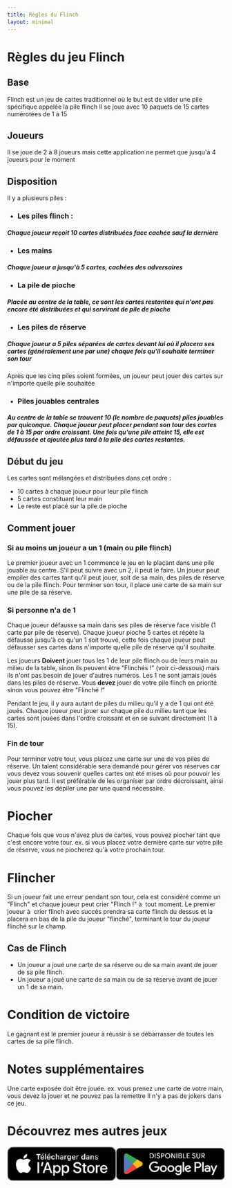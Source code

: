```yaml
---
title: Règles du Flinch
layout: minimal
---
```


# Règles du jeu Flinch
## **Base**
Flinch est un jeu de cartes traditionnel où le but est de vider une pile spécifique appelée la pile flinch
Il se joue avec 10 paquets de 15 cartes numérotées de 1 à 15
	
## **Joueurs**
Il se joue de 2 à 8 joueurs mais cette application ne permet que jusqu'à 4 joueurs pour le moment

## **Disposition**
Il y a plusieurs piles :
	
* ### **Les piles flinch** : 
##### Chaque joueur reçoit 10 cartes distribuées face cachée sauf la dernière

* ### **Les mains**
##### Chaque joueur a jusqu'à 5 cartes, cachées des adversaires

* ### **La pile de pioche**
##### Placée au centre de la table, ce sont les cartes restantes qui n'ont pas encore été distribuées et qui serviront de pile de pioche

* ### **Les piles de réserve**
##### Chaque joueur a 5 piles séparées de cartes devant lui où il placera ses cartes (généralement une par une) chaque fois qu'il souhaite terminer son tour
Après que les cinq piles soient formées, un joueur peut jouer des cartes sur n'importe quelle pile souhaitée

* ### **Piles jouables centrales**
##### Au centre de la table se trouvent 10 (le nombre de paquets) piles jouables par quiconque. Chaque joueur peut placer pendant son tour des cartes de 1 à 15 par ordre croissant. Une fois qu'une pile atteint 15, elle est défaussée et ajoutée plus tard à la pile des cartes restantes.
		
## **Début du jeu**
Les cartes sont mélangées et distribuées dans cet ordre : 
* 10 cartes à chaque joueur pour leur pile flinch
* 5 cartes constituant leur main
* Le reste est placé sur la pile de pioche
	
## **Comment jouer**
### **Si au moins un joueur a un 1 (main ou pile flinch)**
Le premier joueur avec un 1 commence le jeu en le plaçant dans une pile jouable au centre. 
S'il peut suivre avec un 2, il peut le faire.
Un joueur peut empiler des cartes tant qu'il peut jouer, soit de sa main, des piles de réserve ou de la pile flinch.
Pour terminer son tour, il place une carte de sa main sur une pile de sa réserve.

### **Si personne n'a de 1**
Chaque joueur défausse sa main dans ses piles de réserve face visible (1 carte par pile de réserve).
Chaque joueur pioche 5 cartes et répète la défausse jusqu'à ce qu'un 1 soit trouvé, cette fois chaque joueur peut défausser ses cartes dans n'importe quelle pile de réserve qu'il souhaite.
	
Les joueurs **Doivent** jouer tous les 1 de leur pile flinch ou de leurs main au milieu de la table, sinon ils peuvent être "Flinchés !" (voir ci-dessous) mais ils n'ont pas besoin de jouer d'autres numéros.
Les 1 ne sont jamais joués dans les piles de réserve.
Vous **devez** jouer de votre pile flinch en priorité sinon vous pouvez être "Flinché !"
	
Pendant le jeu, il y aura autant de piles du milieu qu'il y a de 1 qui ont été joués.
Chaque joueur peut jouer sur chaque pile du milieu tant que les cartes sont jouées dans l'ordre croissant et en se suivant directement (1 à 15).

### **Fin de tour**
Pour terminer votre tour, vous placez une carte sur une de vos piles de réserve.
Un talent considérable sera demandé pour gérer vos réserves car vous devez vous souvenir quelles cartes ont été mises où pour pouvoir les jouer plus tard.
Il est préférable de les organiser par ordre décroissant, ainsi vous pouvez les dépiler une par une quand nécessaire.

# **Piocher**
Chaque fois que vous n'avez plus de cartes, vous pouvez piocher tant que c'est encore votre tour. 
ex. si vous placez votre dernière carte sur votre pile de réserve, vous ne piocherez qu'à votre prochain tour.

# **Flincher** 
Si un joueur fait une erreur pendant son tour, cela est considéré comme un "Flinch" et chaque joueur peut crier "Flinch !" à  tout moment.
Le premier joueur à  crier flinch avec succès prendra sa carte flinch du dessus et la placera en bas de la pile du joueur "flinché", terminant le tour du joueur flinché sur le champ.

## **Cas de Flinch**
* Un joueur a joué une carte de sa réserve ou de sa main avant de jouer de sa pile flinch.
* Un joueur a joué une carte de sa main ou de sa réserve avant de jouer un 1 de sa main.

# **Condition de victoire**
Le gagnant est le premier joueur à réussir à se débarrasser de toutes les cartes de sa pile flinch.

# **Notes supplémentaires**
Une carte exposée doit être jouée. ex. vous prenez une carte de votre main, vous devez la jouer et ne pouvez pas la remettre
Il n'y a pas de jokers dans ce jeu.

# **Découvrez mes autres jeux**
[![Mes Apps](PlayStoresIconsFR.png)](https://onelink.to/gkhhrc)
